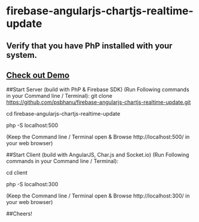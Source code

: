 # firebase-angularjs-chartjs-realtime-update

## Verify that you have PhP installed with your system.

## [Check out Demo](http://demo.psbhanu.com/firebase-realtime/client)


##Start Server (build with PhP & Firebase SDK) (Run Following commands in your Command line / Terminal):
git clone https://github.com/psbhanu/firebase-angularjs-chartjs-realtime-update.git

cd firebase-angularjs-chartjs-realtime-update

php -S localhost:500

(Keep the Command line / Terminal open & Browse http://localhost:500/ in your web browser)


##Start Client (build with AngularJS, Char.js and Socket.io)  (Run Following commands in your Command line / Terminal):

cd client

php -S localhost:300

(Keep the Command line / Terminal open & Browse http://localhost:300/ in your web browser)

##Cheers!
